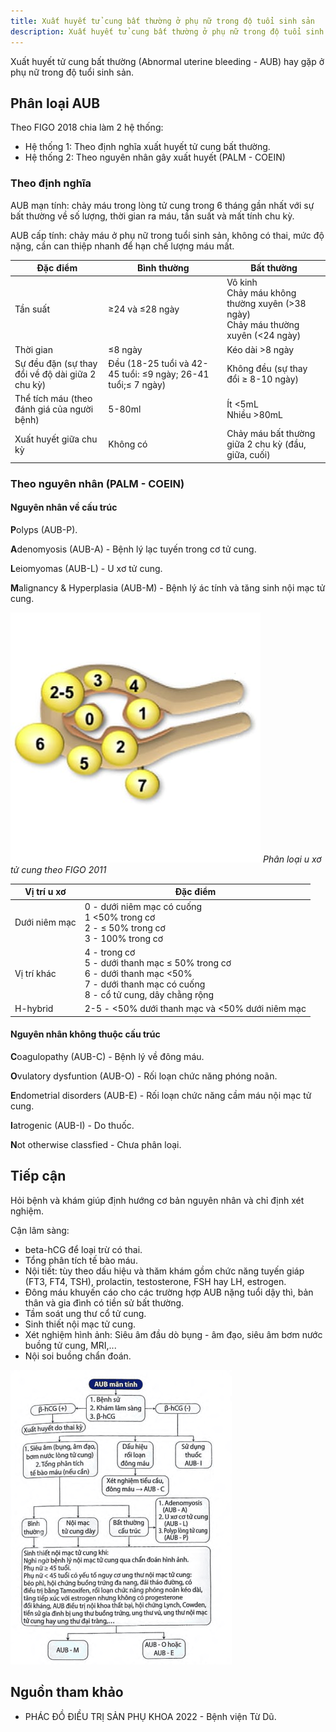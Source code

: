 ```yaml
---
title: Xuất huyết tử cung bất thường ở phụ nữ trong độ tuổi sinh sản
description: Xuất huyết tử cung bất thường ở phụ nữ trong độ tuổi sinh sản.
---
```


Xuất huyết tử cung bất thường (Abnormal uterine bleeding - AUB) hay gặp ở phụ nữ trong độ tuổi sinh sản.

## Phân loại AUB

Theo FIGO 2018 chia làm 2 hệ thống:

- Hệ thống 1: Theo định nghĩa xuất huyết tử cung bất thường.
- Hệ thống 2: Theo nguyên nhân gây xuất huyết (PALM - COEIN)

### Theo định nghĩa

AUB mạn tính: chảy máu trong lòng tử cung trong 6 tháng gần nhất với sự bất thường về số lượng, thời gian ra máu, tần suất và mất tính chu kỳ.

AUB cấp tính: chảy máu ở phụ nữ trong tuổi sinh sản, không có thai, mức độ nặng, cần can thiệp nhanh để hạn chế lượng máu mất.

| Đặc điểm                                         | Bình thường                                                        | Bất thường                                                                            |
| ------------------------------------------------ | ------------------------------------------------------------------ | ------------------------------------------------------------------------------------- |
| Tần suất                                         | &ge;24 và &le;28 ngày                                              | Vô kinh<br>Chảy máu không thường xuyên (>38 ngày)<br>Chảy máu thường xuyên (<24 ngày) |
| Thời gian                                        | &le;8 ngày                                                         | Kéo dài >8 ngày                                                                       |
| Sự đều đặn (sự thay đổi về độ dài giữa 2 chu kỳ) | Đều (18-25 tuổi và 42-45 tuổi: &le;9 ngày; 26-41 tuổi;&le; 7 ngày) | Không đều (sự thay đổi &ge; 8-10 ngày)                                                |
| Thể tích máu (theo đánh giá của người bệnh)      | 5-80ml                                                             | Ít <5mL<br> Nhiều >80mL                                                               |
| Xuất huyết giữa chu kỳ                           | Không có                                                           | Chảy máu bất thường giữa 2 chu kỳ (đầu, giữa, cuối)                                   |

### Theo nguyên nhân (PALM - COEIN)

#### Nguyên nhân về cấu trúc

**P**olyps (AUB-P).

**A**denomyosis (AUB-A) - Bệnh lý lạc tuyến trong cơ tử cung.

**L**eiomyomas (AUB-L) - U xơ tử cung.

**M**alignancy & Hyperplasia (AUB-M) - Bệnh lý ác tính và tăng sinh nội mạc tử cung.

![Phân loại u xơ tử cung theo FIGO 2011](../../../assets/phu-khoa/u-xo-tu-cung/phan-loai-u-xo-tu-cung-figo-2011.jpg)
_Phân loại u xơ tử cung theo FIGO 2011_

| Vị trí u xơ   | Đặc điểm                                                                                                                                         |
| ------------- | ------------------------------------------------------------------------------------------------------------------------------------------------ |
| Dưới niêm mạc | 0 - dưới niêm mạc có cuống<br>1 <50% trong cơ<br>2 - &le; 50% trong cơ<br>3 - 100% trong cơ                                                      |
| Vị trí khác   | 4 - trong cơ<br>5 - dưới thanh mạc &le; 50% trong cơ<br>6 - dưới thanh mạc <50%<br>7 - dưới thanh mạc có cuống<br>8 - cổ tử cung, dây chằng rộng |
| H-hybrid      | 2-5 - <50% dưới thanh mạc và <50% dưới niêm mạc                                                                                                  |

#### Nguyên nhân không thuộc cấu trúc

**C**oagulopathy (AUB-C) - Bệnh lý về đông máu.

**O**vulatory dysfuntion (AUB-O) - Rối loạn chức năng phóng noãn.

**E**ndometrial disorders (AUB-E) - Rối loạn chức năng cầm máu nội mạc tử cung.

**I**atrogenic (AUB-I) - Do thuốc.

**N**ot otherwise classfied - Chưa phân loại.

## Tiếp cận

Hỏi bệnh và khám giúp định hướng cơ bản nguyên nhân và chỉ định xét nghiệm.

Cận lâm sàng:

- beta-hCG để loại trừ có thai.
- Tổng phân tích tế bào máu.
- Nội tiết: tùy theo dấu hiệu và thăm khám gồm chức năng tuyến giáp (FT3, FT4, TSH), prolactin, testosterone, FSH hay LH, estrogen.
- Đông máu khuyến cáo cho các trường hợp AUB nặng tuổi dậy thì, bản thân và gia đình có tiền sử bất thường.
- Tầm soát ung thư cổ tử cung.
- Sinh thiết nội mạc tử cung.
- Xét nghiệm hình ảnh: Siêu âm đầu dò bụng - âm đạo, siêu âm bơm nước buồng tử cung, MRI,...
- Nội soi buồng chẩn đoán.

![Sơ đồ tiếp cận AUB mạn tính](../../../assets/phu-khoa/xuat-huyet-tu-cung-bat-thuong/so-do-tiep-can-AUB-man-tinh.png)

## Nguồn tham khảo

- PHÁC ĐỒ ĐIỀU TRỊ SẢN PHỤ KHOA 2022 - Bệnh viện Từ Dũ.
